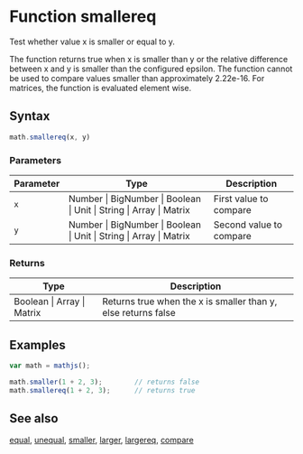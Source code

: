 # Function smallereq

Test whether value x is smaller or equal to y.

The function returns true when x is smaller than y or the relative
difference between x and y is smaller than the configured epsilon. The
function cannot be used to compare values smaller than approximately 2.22e-16.
For matrices, the function is evaluated element wise.


## Syntax

```js
math.smallereq(x, y)
```

### Parameters

Parameter | Type | Description
--------- | ---- | -----------
`x` | Number &#124; BigNumber &#124; Boolean &#124; Unit &#124; String &#124; Array &#124; Matrix | First value to compare
`y` | Number &#124; BigNumber &#124; Boolean &#124; Unit &#124; String &#124; Array &#124; Matrix | Second value to compare

### Returns

Type | Description
---- | -----------
Boolean &#124; Array &#124; Matrix | Returns true when the x is smaller than y, else returns false


## Examples

```js
var math = mathjs();

math.smaller(1 + 2, 3);        // returns false
math.smallereq(1 + 2, 3);      // returns true
```


## See also

[equal](equal.md),
[unequal](unequal.md),
[smaller](smaller.md),
[larger](larger.md),
[largereq](largereq.md),
[compare](compare.md)


<!-- Note: This file is automatically generated from source code comments. Changes made in this file will be overridden. -->
